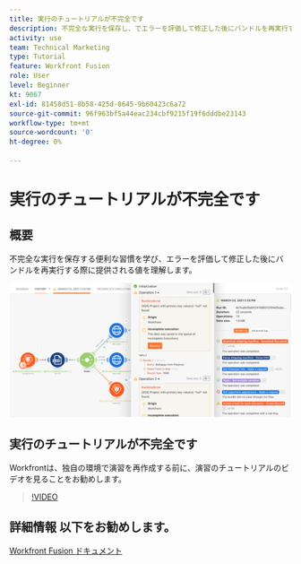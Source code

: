```yaml
---
title: 実行のチュートリアルが不完全です
description: 不完全な実行を保存し、でエラーを評価して修正した後にバンドルを再実行する方法を説明します。 [!DNL Adobe Workfront Fusion].
activity: use
team: Technical Marketing
type: Tutorial
feature: Workfront Fusion
role: User
level: Beginner
kt: 9067
exl-id: 81458d51-8b58-425d-8645-9b60423c6a72
source-git-commit: 96f963bf5a44eac234cbf9215f19f6dddbe23143
workflow-type: tm+mt
source-wordcount: '0'
ht-degree: 0%

---
```


# 実行のチュートリアルが不完全です

## 概要

不完全な実行を保存する便利な習慣を学び、エラーを評価して修正した後にバンドルを再実行する際に提供される値を理解します。

![エラー処理を含むシナリオの画像](assets/troubleshooting-and-error-handling-8.png)

## 実行のチュートリアルが不完全です

Workfrontは、独自の環境で演習を再作成する前に、演習のチュートリアルのビデオを見ることをお勧めします。

>[!VIDEO](https://video.tv.adobe.com/v/335308/?quality=12)

## 詳細情報 以下をお勧めします。

[Workfront Fusion ドキュメント](https://experienceleague.adobe.com/docs/workfront/using/adobe-workfront-fusion/workfront-fusion-2.html?lang=en)
